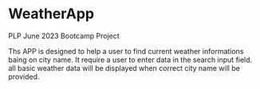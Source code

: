# WeatherApp
PLP June 2023 Bootcamp Project

Ths APP is designed to help a user to find current weather informations baing on city name.
It require a user to enter data in the search input field. all basic  weather data will be displayed when correct city name will be provided.

